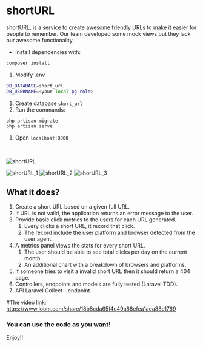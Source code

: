 # shortURL
shortURL, is a service to create awesome friendly URLs to make it easier for people to remember. Our team developed some mock views but they lack our awesome functionality.
<br>
- Install dependencies with:

```bash
composer install
```

1. Modify .env

```bash
DB_DATABASE=short_url
DB_USERNAME=<your local pg role>
```

1. Create database `short_url`
2. Run the commands:

```bash
php artisan migrate
php artisan serve
```

1. Open `localhost:8000`
<br>

![shortURL](https://user-images.githubusercontent.com/17621400/212404449-11df0ac8-414a-461d-9445-b5484495a98a.gif)


![shorURL_1](https://user-images.githubusercontent.com/17621400/212405523-340eb915-22a1-44c5-bab1-4d8fe75e4581.png)
![shorURL_2](https://user-images.githubusercontent.com/17621400/212405528-8c3d62f1-064e-49aa-b827-91c25b894894.png)
![shorURL_3](https://user-images.githubusercontent.com/17621400/212405531-1211f8e9-5384-4ecc-9a1e-d645a7b98cb8.png)

## What it does?

1. Create a short URL based on a given full URL.
2. If URL is not valid, the application returns an error message to the user.
3. Provide basic click metrics to the users for each URL generated.
    1. Every clicks a short URL, it record that click.
    2. The record include the user platform and browser detected from the user agent.
4. A metrics panel views the stats for every short URL.
    1. The user should be able to see total clicks per day on the current month.
    2. An additional chart with a breakdown of browsers and platforms.
5. If someone tries to visit a invalid short URL then it should return a 404 page.
6. Controllers, endpoints and models are fully tested (Laravel TDD).
7. API Laravel Collect - endpoint.

#The video link:
https://www.loom.com/share/18b8cda65f4c49a88efea1aea88c1769

### You can use the code as you want!
Enjoy!!
